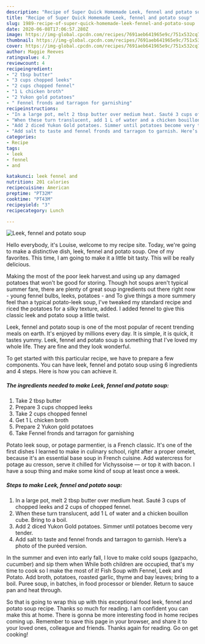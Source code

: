 ```yaml
---
description: "Recipe of Super Quick Homemade Leek, fennel and potato soup"
title: "Recipe of Super Quick Homemade Leek, fennel and potato soup"
slug: 1989-recipe-of-super-quick-homemade-leek-fennel-and-potato-soup
date: 2020-06-08T17:06:57.280Z
image: https://img-global.cpcdn.com/recipes/7691aeb641965e9c/751x532cq70/leek-fennel-and-potato-soup-recipe-main-photo.jpg
thumbnail: https://img-global.cpcdn.com/recipes/7691aeb641965e9c/751x532cq70/leek-fennel-and-potato-soup-recipe-main-photo.jpg
cover: https://img-global.cpcdn.com/recipes/7691aeb641965e9c/751x532cq70/leek-fennel-and-potato-soup-recipe-main-photo.jpg
author: Maggie Reeves
ratingvalue: 4.7
reviewcount: 4
recipeingredient:
- "2 tbsp butter"
- "3 cups chopped leeks"
- "2 cups chopped fennel"
- "1 L chicken broth"
- "2 Yukon gold potatoes"
- " Fennel fronds and tarragon for garnishing"
recipeinstructions:
- "In a large pot, melt 2 tbsp butter over medium heat. Sauté 3 cups of chopped leeks and 2 cups of chopped fennel."
- "When these turn translucent, add 1 L of water and a chicken bouillon cube. Bring to a boil."
- "Add 2 diced Yukon Gold potatoes. Simmer until potatoes become very tender."
- "Add salt to taste and fennel fronds and tarragon to garnish. Here’s a photo of the puréed version."
categories:
- Recipe
tags:
- leek
- fennel
- and

katakunci: leek fennel and 
nutrition: 201 calories
recipecuisine: American
preptime: "PT32M"
cooktime: "PT43M"
recipeyield: "3"
recipecategory: Lunch

---
```



![Leek, fennel and potato soup](https://img-global.cpcdn.com/recipes/7691aeb641965e9c/751x532cq70/leek-fennel-and-potato-soup-recipe-main-photo.jpg)

Hello everybody, it's Louise, welcome to my recipe site. Today, we're going to make a distinctive dish, leek, fennel and potato soup. One of my favorites. This time, I am going to make it a little bit tasty. This will be really delicious.

Making the most of the poor leek harvest.and using up any damaged potatoes that won&#39;t be good for storing. Though hot soups aren&#39;t typical summer fare, there are plenty of great soup ingredients out there right now - young fennel bulbs, leeks, potatoes - and To give things a more summery feel than a typical potato-leek soup, I&#39;ve tweaked my standard recipe and riced the potatoes for a silky texture, added. I added fennel to give this classic leek and potato soup a little twist.

Leek, fennel and potato soup is one of the most popular of recent trending meals on earth. It's enjoyed by millions every day. It is simple, it is quick, it tastes yummy. Leek, fennel and potato soup is something that I've loved my whole life. They are fine and they look wonderful.


To get started with this particular recipe, we have to prepare a few components. You can have leek, fennel and potato soup using 6 ingredients and 4 steps. Here is how you can achieve it.

<!--inarticleads1-->

##### The ingredients needed to make Leek, fennel and potato soup:

1. Take 2 tbsp butter
1. Prepare 3 cups chopped leeks
1. Take 2 cups chopped fennel
1. Get 1 L chicken broth
1. Prepare 2 Yukon gold potatoes
1. Take  Fennel fronds and tarragon for garnishing


Potato leek soup, or potage parmentier, is a French classic. It&#39;s one of the first dishes I learned to make in culinary school, right after a proper omelet, because it&#39;s an essential base soup in French cuisine. Add watercress for potage au cresson, serve it chilled for Vichyssoise — or top it with bacon. I have a soup thing and make some kind of soup at least once a week. 

<!--inarticleads2-->

##### Steps to make Leek, fennel and potato soup:

1. In a large pot, melt 2 tbsp butter over medium heat. Sauté 3 cups of chopped leeks and 2 cups of chopped fennel.
1. When these turn translucent, add 1 L of water and a chicken bouillon cube. Bring to a boil.
1. Add 2 diced Yukon Gold potatoes. Simmer until potatoes become very tender.
1. Add salt to taste and fennel fronds and tarragon to garnish. Here’s a photo of the puréed version.


In the summer and even into early fall, I love to make cold soups (gazpacho, cucumber) and sip them when While both children are occupied, that&#39;s my time to cook so I make the most of it! Fish Soup with Fennel, Leek and Potato. Add broth, potatoes, roasted garlic, thyme and bay leaves; bring to a boil. Puree soup, in batches, in food processor or blender. Return to sauce pan and heat through. 

So that is going to wrap this up with this exceptional food leek, fennel and potato soup recipe. Thanks so much for reading. I am confident you can make this at home. There is gonna be more interesting food in home recipes coming up. Remember to save this page in your browser, and share it to your loved ones, colleague and friends. Thanks again for reading. Go on get cooking!

